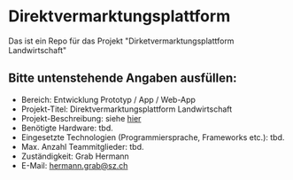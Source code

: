 # Direktvermarktungsplattform
Das ist ein Repo für das Projekt "Dirketvermarktungsplattform Landwirtschaft"

## Bitte untenstehende Angaben ausfüllen:
- Bereich: Entwicklung Prototyp / App / Web-App
- Projekt-Titel: Direktvermarktungsplattform Landwirtschaft
- Projekt-Beschreibung: siehe [hier](https://github.com/Mountain-Hackathon-2024/Direktvermarktungsplattform/blob/main/MountainHackathon_Direktvermarktungsplattform.pdf)
- Benötigte Hardware: tbd.
- Eingesetzte Technologien (Programmiersprache, Frameworks etc.): tbd.
- Max. Anzahl Teammitglieder: tbd.
- Zuständigkeit: Grab Hermann
- E-Mail: hermann.grab@sz.ch
